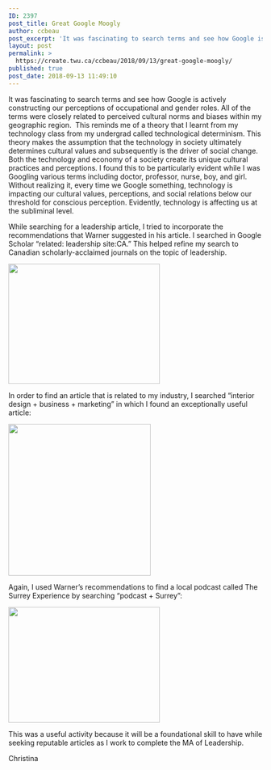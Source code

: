 ```yaml
---
ID: 2397
post_title: Great Google Moogly
author: ccbeau
post_excerpt: 'It was fascinating to search terms and see how Google is actively constructing our perceptions of occupational and gender roles. All of the terms were closely related to perceived cultural norms and biases within my geographic region.&nbsp; This reminds me of a theory that I learnt from my technology class from my undergrad called technological &hellip; <p><a href="https://create.twu.ca/ccbeau/2018/09/13/great-google-moogly/">Continue reading<span> "Great Google Moogly"</span></a></p>'
layout: post
permalink: >
  https://create.twu.ca/ccbeau/2018/09/13/great-google-moogly/
published: true
post_date: 2018-09-13 11:49:10
---
```

It was fascinating to search terms and see how Google is actively constructing our perceptions of occupational and gender roles. All of the terms were closely related to perceived cultural norms and biases within my geographic region.  This reminds me of a theory that I learnt from my technology class from my undergrad called technological determinism. This theory makes the assumption that the technology in society ultimately determines cultural values and subsequently is the driver of social change. Both the technology and economy of a society create its unique cultural practices and perceptions. I found this to be particularly evident while I was Googling various terms including doctor, professor, nurse, boy, and girl. Without realizing it, every time we Google something, technology is impacting our cultural values, perceptions, and social relations below our threshold for conscious perception. Evidently, technology is affecting us at the subliminal level.

While searching for a leadership article, I tried to incorporate the recommendations that Warner suggested in his article. I searched in Google Scholar &#8220;related: leadership site:CA.&#8221; This helped refine my search to Canadian scholarly-acclaimed journals on the topic of leadership.

<img class="alignnone size-medium wp-image-83" src="http://create.twu.ca/ccbeau/files/2018/09/Screen-Shot-2018-09-13-at-12.02.24-PM-300x238.png" alt="" width="300" height="238" srcset="https://create.twu.ca/ccbeau/files/2018/09/Screen-Shot-2018-09-13-at-12.02.24-PM-300x238.png 300w, https://create.twu.ca/ccbeau/files/2018/09/Screen-Shot-2018-09-13-at-12.02.24-PM-768x609.png 768w, https://create.twu.ca/ccbeau/files/2018/09/Screen-Shot-2018-09-13-at-12.02.24-PM-1024x812.png 1024w" sizes="(max-width: 300px) 100vw, 300px" />

In order to find an article that is related to my industry, I searched &#8220;interior design + business + marketing&#8221; in which I found an exceptionally useful article:

<img class="alignnone size-medium wp-image-84" src="http://create.twu.ca/ccbeau/files/2018/09/Screen-Shot-2018-09-13-at-12.04.54-PM-282x300.png" alt="" width="282" height="300" srcset="https://create.twu.ca/ccbeau/files/2018/09/Screen-Shot-2018-09-13-at-12.04.54-PM-282x300.png 282w, https://create.twu.ca/ccbeau/files/2018/09/Screen-Shot-2018-09-13-at-12.04.54-PM-768x817.png 768w, https://create.twu.ca/ccbeau/files/2018/09/Screen-Shot-2018-09-13-at-12.04.54-PM-963x1024.png 963w, https://create.twu.ca/ccbeau/files/2018/09/Screen-Shot-2018-09-13-at-12.04.54-PM.png 1350w" sizes="(max-width: 282px) 100vw, 282px" />

Again, I used Warner&#8217;s recommendations to find a local podcast called The Surrey Experience by searching &#8220;podcast + Surrey&#8221;:

<img class="alignnone size-medium wp-image-85" src="http://create.twu.ca/ccbeau/files/2018/09/Screen-Shot-2018-09-13-at-12.12.45-PM-300x229.png" alt="" width="300" height="229" srcset="https://create.twu.ca/ccbeau/files/2018/09/Screen-Shot-2018-09-13-at-12.12.45-PM-300x229.png 300w, https://create.twu.ca/ccbeau/files/2018/09/Screen-Shot-2018-09-13-at-12.12.45-PM-768x585.png 768w, https://create.twu.ca/ccbeau/files/2018/09/Screen-Shot-2018-09-13-at-12.12.45-PM-1024x780.png 1024w" sizes="(max-width: 300px) 100vw, 300px" />

This was a useful activity because it will be a foundational skill to have while seeking reputable articles as I work to complete the MA of Leadership.

Christina